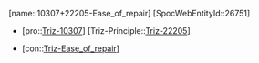 ﻿---
type: TrizContradiction
aliases:
- 10307+22205-Ease_of_repair
license: CC BY-SA 4.0
copyright: https://github.com/SpocWeb
IsDeleted: false
IsReadOnly: false
Confidential: public
tags: 
- Triz/Contradiction
---
[name::10307+22205-Ease_of_repair]
[SpocWebEntityId::26751]
+ [pro::[Triz-10307](Triz-10307)]
[Triz-Principle::[Triz-22205](Triz-22205)]
- [con::[Triz-Ease_of_repair](tech/Triz/Parameter/Triz-Ease_of_repair.md)]

